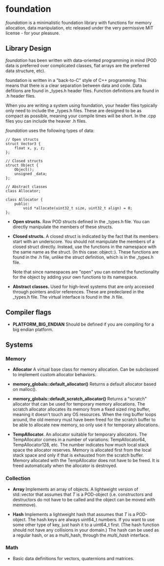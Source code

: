 # foundation

*foundation* is a minimalistic foundation library with functions for memory allocation, data manipulation, etc released under the very permissive MIT license - for your pleasure.

## Library Design

*foundation* has been written with data-oriented programming in mind (POD data is preferred over complicated classes, flat arrays are the preferred data structure, etc).

foundation is written in a "back-to-C" style of C++ programming. This means that there is a clear separation between data and code. Data defitions are found in \_types.h header files. Function definitions are found in .h header files.

When you are writing a system using foundation, your header files typically only need to include the \_types.h files. These are designed to be as compact as possible, meaning your compile times will be short. In the .cpp files you can include the heavier .h files.

*foundation* uses the following types of data:

    // Open structs
    struct Vector3 {
    	float x, y, z;
    };

    // Closed structs
    struct Object {
    	Object(); 
    	unsigned _data;
    };

    // Abstract classes
    class Allocator;

    class Allocator {
    	public:
    		void *allocate(uint32_t size, uint32_t align) = 0;
    };

* **Open structs.** Raw POD structs defined in the \_types.h file. You can directly manipulate the members of these structs.

* **Closed structs.** A closed struct is indicated by the fact that its members start with an underscore. You should not manipulate the members of a closed struct directly. Instead, use the functions in the namespace with the same name as the struct. (In this case: object::). These functions are found in the .h file, unlike the struct definition, which is in the \_types.h file.

    Note that since namespaces are "open" you can extend the functionality for the object by adding your own functions to its namespace.

* **Abstract classes.** Used for high-level systems that are only accessed through pointers and/or references. These are predeclared in the \_types.h file. The virtual interface is found in the .h file.

## Compiler flags

* **PLATFORM_BIG_ENDIAN** Should be defined if you are compiling for a big endian platform.

## Systems

### Memory

* **Allocator** A virtual base class for memory allocation. Can be subclassed to implement custom allocator behaviors.

* **memory_globals::default_allocator()** Returns a default allocator based on malloc().

* **memory_globals::default_scratch_allocator()** Returns a "scratch" allocator that can be used for temporary memory allocations. The scratch allocator allocates its memory from a fixed sized ring buffer, meaning it doesn't touch any OS resources. When the ring buffer loops around, the old memory must have been freed for the scratch buffer to be able to allocate new memory, so only use it for temporary allocations.

* **TempAllocator.** An allocator suitable for temporary allocators. The TempAllocator comes in a number of variations: TempAllocator64, TempAllocator128, etc. The number indicates how much local stack space the allocator reserves. Memory is allocated first from the local stack space and only if that is exhausted from the scratch buffer. Memory allocated with the TempAllocator does not have to be freed. It is freed automatically when the allocator is destroyed.

### Collection

* **Array<T>** Implements an array of objects. A lightweight version of std::vector that assumes that *T* is a POD-object (i.e. constructors and destructors do not have to be called and the object can be moved with memmove).

* **Hash<T>** Implements a lightweight hash that assumes that *T* is a POD-object. The hash keys are always uint64_t numbers. If you want to use some other type of key, just hash it to a uint64_t first. (The hash function should not have any collisions in your domain.) The hash can be used as a regular hash, or as a multi_hash, through the *multi_hash* interface.

### Math

* Basic data definitions for vectors, quaternions and matrices.